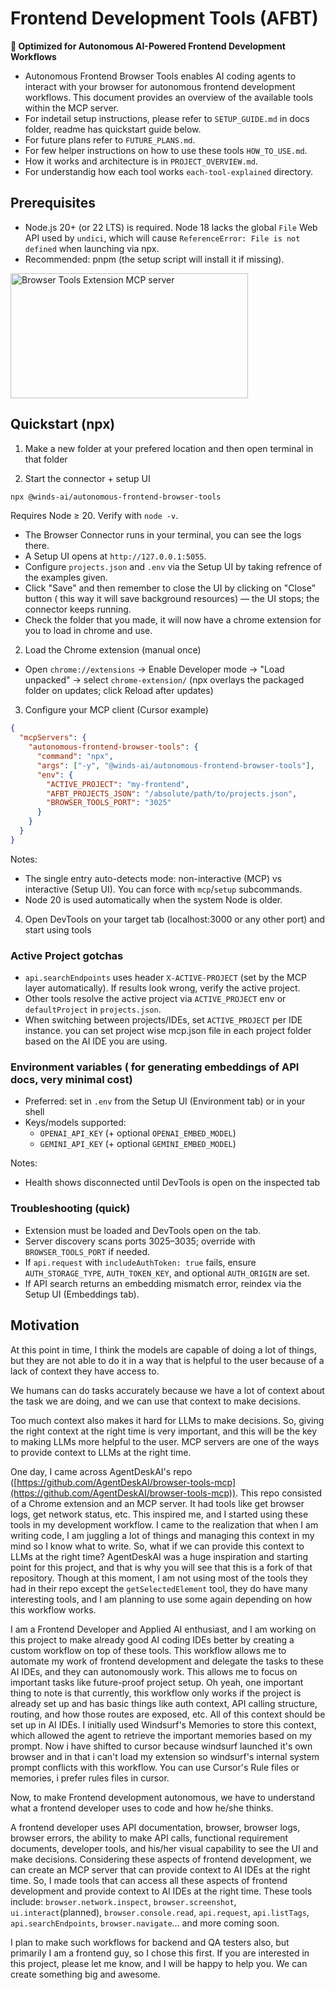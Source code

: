 # Frontend Development Tools (AFBT)

**🚀 Optimized for Autonomous AI-Powered Frontend Development Workflows**

- Autonomous Frontend Browser Tools enables AI coding agents to interact with your browser for autonomous frontend development workflows. This document provides an overview of the available tools within the MCP server.
- For indetail setup instructions, please refer to `SETUP_GUIDE.md` in docs folder, readme has quickstart guide below.
- For future plans refer to `FUTURE_PLANS.md`.
- For few helper instructions on how to use these tools `HOW_TO_USE.md`.
- How it works and architecture is in `PROJECT_OVERVIEW.md`.
- For understandig how each tool works `each-tool-explained` directory.

## Prerequisites
- Node.js 20+ (or 22 LTS) is required. Node 18 lacks the global `File` Web API used by `undici`, which will cause `ReferenceError: File is not defined` when launching via npx.
- Recommended: pnpm (the setup script will install it if missing).

<a href="https://glama.ai/mcp/servers/@Winds-AI/Frontend-development-MCP-tools-public">
  <img width="380" height="200" src="https://glama.ai/mcp/servers/@Winds-AI/Frontend-development-MCP-tools-public/badge" alt="Browser Tools Extension MCP server" />
</a>

## Quickstart (npx)

1) Make a new folder at your prefered location and then open terminal in that folder

2) Start the connector + setup UI

```bash
npx @winds-ai/autonomous-frontend-browser-tools
```

Requires Node ≥ 20. Verify with `node -v`.

- The Browser Connector runs in your terminal, you can see the logs there.
- A Setup UI opens at `http://127.0.0.1:5055`.
- Configure `projects.json` and `.env` via the Setup UI by taking refrence of the examples given.
- Click "Save" and then remember to close the UI by clicking on "Close" button ( this way it will save background resources) — the UI stops; the connector keeps running.
- Check the folder that you made, it will now have a chrome extension for you to load in chrome and use.

2) Load the Chrome extension (manual once)

- Open `chrome://extensions` → Enable Developer mode → "Load unpacked" → select `chrome-extension/` (npx overlays the packaged folder on updates; click Reload after updates)

3) Configure your MCP client (Cursor example)

```json
{
  "mcpServers": {
    "autonomous-frontend-browser-tools": {
      "command": "npx",
      "args": ["-y", "@winds-ai/autonomous-frontend-browser-tools"],
      "env": {
        "ACTIVE_PROJECT": "my-frontend",
        "AFBT_PROJECTS_JSON": "/absolute/path/to/projects.json",
        "BROWSER_TOOLS_PORT": "3025"
      }
    }
  }
}
```

Notes:
- The single entry auto-detects mode: non-interactive (MCP) vs interactive (Setup UI). You can force with `mcp`/`setup` subcommands.
- Node 20 is used automatically when the system Node is older.

4) Open DevTools on your target tab (localhost:3000 or any other port) and start using tools

### Active Project gotchas

- `api.searchEndpoints` uses header `X-ACTIVE-PROJECT` (set by the MCP layer automatically). If results look wrong, verify the active project.
- Other tools resolve the active project via `ACTIVE_PROJECT` env or `defaultProject` in `projects.json`.
- When switching between projects/IDEs, set `ACTIVE_PROJECT` per IDE instance. you can set project wise mcp.json file in each project folder based on the AI IDE you are using.

### Environment variables ( for generating embeddings of API docs, very minimal cost)

- Preferred: set in `.env` from the Setup UI (Environment tab) or in your shell
- Keys/models supported:
  - `OPENAI_API_KEY` (+ optional `OPENAI_EMBED_MODEL`)
  - `GEMINI_API_KEY` (+ optional `GEMINI_EMBED_MODEL`)

Notes:
- Health shows disconnected until DevTools is open on the inspected tab

### Troubleshooting (quick)

- Extension must be loaded and DevTools open on the tab.
- Server discovery scans ports 3025–3035; override with `BROWSER_TOOLS_PORT` if needed.
- If `api.request` with `includeAuthToken: true` fails, ensure `AUTH_STORAGE_TYPE`, `AUTH_TOKEN_KEY`, and optional `AUTH_ORIGIN` are set.
- If API search returns an embedding mismatch error, reindex via the Setup UI (Embeddings tab).

## Motivation

At this point in time, I think the models are capable of doing a lot of things, but they are not able to do it in a way that is helpful to the user because of a lack of context they have access to.

We humans can do tasks accurately because we have a lot of context about the task we are doing, and we can use that context to make decisions.

Too much context also makes it hard for LLMs to make decisions. So, giving the right context at the right time is very important, and this will be the key to making LLMs more helpful to the user. MCP servers are one of the ways to provide context to LLMs at the right time.

One day, I came across AgentDeskAI's repo ([https://github.com/AgentDeskAI/browser-tools-mcp](https://github.com/AgentDeskAI/browser-tools-mcp)). This repo consisted of a Chrome extension and an MCP server. It had tools like get browser logs, get network status, etc. This inspired me, and I started using these tools in my development workflow. I came to the realization that when I am writing code, I am juggling a lot of things and managing this context in my mind so I know what to write. So, what if we can provide this context to LLMs at the right time? AgentDeskAI was a huge inspiration and starting point for this project, and that is why you will see that this is a fork of that repository. Though at this moment, I am not using most of the tools they had in their repo except the `getSelectedElement` tool, they do have many interesting tools, and I am planning to use some again depending on how this workflow works.

I am a Frontend Developer and Applied AI enthusiast, and I am working on this project to make already good AI coding IDEs better by creating a custom workflow on top of these tools. This workflow allows me to automate my work of frontend development and delegate the tasks to these AI IDEs, and they can autonomously work. This allows me to focus on important tasks like future-proof project setup. Oh yeah, one important thing to note is that currently, this workflow only works if the project is already set up and has basic things like auth context, API calling structure, routing, and how those routes are exposed, etc. All of this context should be set up in AI IDEs. I initially used Windsurf's Memories to store this context, which allowed the agent to retrieve the important memories based on my prompt. Now i have shifted to cursor because windsurf launched it's own browser and in that i can't load my extension so windsurf's internal system prompt conflicts with this workflow. You can use Cursor's Rule files or memories, i prefer rules files in cursor.

Now, to make Frontend development autonomous, we have to understand what a frontend developer uses to code and how he/she thinks.

A frontend developer uses API documentation, browser, browser logs, browser errors, the ability to make API calls, functional requirement documents, developer tools, and his/her visual capability to see the UI and make decisions. Considering these aspects of frontend development, we can create an MCP server that can provide context to AI IDEs at the right time. So, I made tools that can access all these aspects of frontend development and provide context to AI IDEs at the right time. These tools include: `browser.network.inspect`, `browser.screenshot`, `ui.interact`(planned), `browser.console.read`, `api.request`, `api.listTags`, `api.searchEndpoints`, `browser.navigate`... and more coming soon.

I plan to make such workflows for backend and QA testers also, but primarily I am a frontend guy, so I chose this first. If you are interested in this project, please let me know, and I will be happy to help you. We can create something big and awesome.